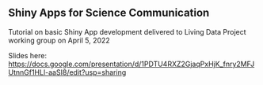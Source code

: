 ## Shiny Apps for Science Communication

Tutorial on basic Shiny App development delivered to Living Data Project working group on April 5, 2022

Slides here: https://docs.google.com/presentation/d/1PDTU4RXZ2GjaqPxHjK_fnry2MFJUtnnGf1HLl-aaSI8/edit?usp=sharing
